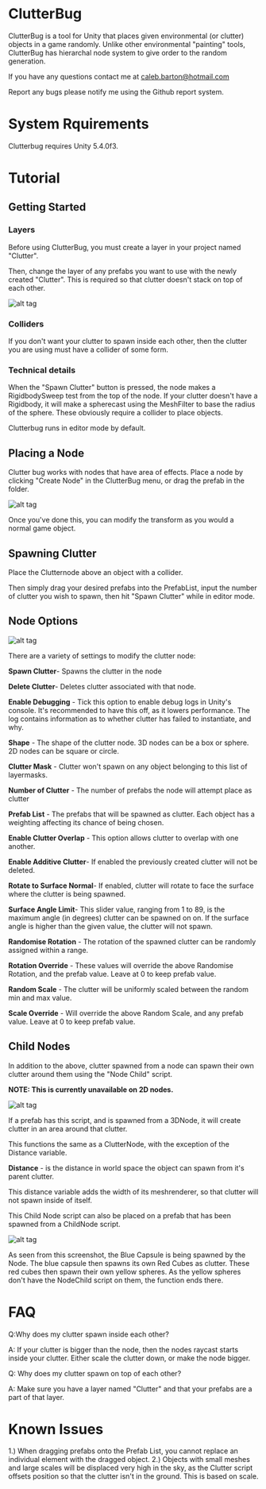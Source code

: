# ClutterBug

ClutterBug is a tool for Unity that places given environmental (or clutter) objects in a game randomly. Unlike other environmental "painting" tools, ClutterBug has hierarchal node system to give order to the random generation. 

If you have any questions contact me at caleb.barton@hotmail.com

Report any bugs please notify me using the Github report system.

# System Rquirements

Clutterbug requires Unity 5.4.0f3.

# Tutorial

## Getting Started

### Layers

Before using ClutterBug, you must create a layer in your project named "Clutter".

Then, change the layer of any prefabs you want to use with the newly created "Clutter". This is required so that clutter doesn't stack on top of each other.

![alt tag](https://calebbartonblog.files.wordpress.com/2016/08/clutterbug-tute5.png?w=594)

### Colliders

If you don't want your clutter to spawn inside each other, then the clutter you are using must have a collider of some form.

### Technical details

When the "Spawn Clutter" button is pressed, the node makes a RigidbodySweep test from the top of the node. If your clutter doesn't have a Rigidbody, it will make a spherecast using the MeshFilter to base the radius of the sphere. These obviously require a collider to place objects.

Clutterbug runs in editor mode by default.

## Placing a Node

Clutter bug works with nodes that have area of effects. Place a node by clicking "Create Node" in the ClutterBug menu, or drag the prefab in the folder.

![alt tag](https://calebbartonblog.files.wordpress.com/2016/08/clutter1.png?w=594)

Once you've done  this, you can modify the transform as you would a normal game object.

## Spawning Clutter

Place the Clutternode above an object with a collider.

Then simply drag your desired prefabs into the PrefabList, input the number of clutter you wish to spawn, then hit "Spawn Clutter" while in editor mode.

## Node Options

![alt tag](http://i.imgur.com/BgSOLpa.png)

There are a variety of settings to modify the clutter node:

**Spawn Clutter**- Spawns the clutter in the node

**Delete Clutter**- Deletes clutter associated with that node.

**Enable Debugging** - Tick this option to enable debug logs in Unity's console. It's recommended to have this off, as it lowers performance. The log contains information as to whether clutter has failed to instantiate, and why.

**Shape** - The shape of the clutter node. 3D nodes can be a box or sphere. 2D nodes can be square or circle.

**Clutter Mask** - Clutter won't spawn on any object belonging to this list of layermasks.

**Number of Clutter** - The number of prefabs the node will attempt place as clutter

**Prefab List** - The prefabs that will be spawned as clutter. Each object has a weighting affecting its chance of being chosen.

**Enable Clutter Overlap** - This option allows clutter to overlap with one another.

**Enable Additive Clutter**- If enabled the previously created clutter will not be deleted.

**Rotate to Surface Normal**- If enabled, clutter will rotate to face the surface where the clutter is being spawned.

**Surface Angle Limit**- This slider value, ranging from 1 to 89, is the maximum angle (in degrees) clutter can be spawned on on. If the surface angle is higher than the given value, the clutter will not spawn.

**Randomise Rotation** - The rotation of the spawned clutter can be randomly assigned within a range.

**Rotation Override** - These values will override the above Randomise Rotation, and the prefab value. Leave at 0 to keep prefab value.

**Random Scale** - The clutter will be uniformly scaled between the random min and max value.

**Scale Override** - Will override the above Random Scale, and any prefab value. Leave at 0 to keep prefab value.

## Child Nodes

In addition to the above, clutter spawned from a node can spawn their own clutter around them using the "Node Child" script.

**NOTE: This is currently unavailable on 2D nodes.**

![alt tag](https://calebbartonblog.files.wordpress.com/2016/08/clutterbug-tute4.png?w=666&h=336)

If a prefab has this script, and is spawned from a 3DNode, it will create clutter in an area around that clutter.

This functions the same as a ClutterNode, with the exception of the Distance variable.

**Distance** - is the distance in world space the object can spawn from it's parent clutter.

This distance variable adds the width of its meshrenderer, so that clutter will not spawn inside of itself.

This Child Node script can also be placed on a prefab that has been spawned from a ChildNode script.

![alt tag](https://calebbartonblog.files.wordpress.com/2016/08/clutterbug-tute4.png?w=666&h=336)

As seen from this screenshot, the Blue Capsule is being spawned by the Node. The blue capsule then spawns its own Red Cubes as clutter. These red cubes then spawn their own yellow spheres. As the yellow spheres don't have the NodeChild script on them, the function ends there.

# FAQ

Q:Why does my clutter spawn inside each other?

A: If your clutter is bigger than the node, then the nodes raycast starts inside your clutter. Either scale the clutter down, or make the node bigger.

Q: Why does my clutter spawn on top of each other?

A: Make sure you have a layer named "Clutter" and that your prefabs are a part of that layer.

# Known Issues
1.) When dragging prefabs onto the Prefab List, you cannot replace an individual element with the dragged object.
2.) Objects with small meshes and large scales will be displaced very high in the sky, as the Clutter script offsets position so that the clutter isn't in the ground. This is based on scale.
